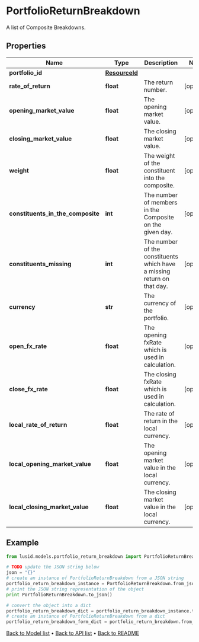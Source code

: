 # PortfolioReturnBreakdown

A list of Composite Breakdowns.

## Properties
Name | Type | Description | Notes
------------ | ------------- | ------------- | -------------
**portfolio_id** | [**ResourceId**](ResourceId.md) |  | 
**rate_of_return** | **float** | The return number. | [optional] 
**opening_market_value** | **float** | The opening market value. | [optional] 
**closing_market_value** | **float** | The closing market value. | [optional] 
**weight** | **float** | The weight of the constituent into the composite. | [optional] 
**constituents_in_the_composite** | **int** | The number of members in the Composite on the given day. | [optional] 
**constituents_missing** | **int** | The number of the constituents which have a missing return on that day. | [optional] 
**currency** | **str** | The currency of the portfolio. | [optional] 
**open_fx_rate** | **float** | The opening fxRate which is used in calculation. | [optional] 
**close_fx_rate** | **float** | The closing fxRate which is used in calculation. | [optional] 
**local_rate_of_return** | **float** | The rate of return in the local currency. | [optional] 
**local_opening_market_value** | **float** | The opening market value in the local currency. | [optional] 
**local_closing_market_value** | **float** | The closing market value in the local currency. | [optional] 

## Example

```python
from lusid.models.portfolio_return_breakdown import PortfolioReturnBreakdown

# TODO update the JSON string below
json = "{}"
# create an instance of PortfolioReturnBreakdown from a JSON string
portfolio_return_breakdown_instance = PortfolioReturnBreakdown.from_json(json)
# print the JSON string representation of the object
print PortfolioReturnBreakdown.to_json()

# convert the object into a dict
portfolio_return_breakdown_dict = portfolio_return_breakdown_instance.to_dict()
# create an instance of PortfolioReturnBreakdown from a dict
portfolio_return_breakdown_form_dict = portfolio_return_breakdown.from_dict(portfolio_return_breakdown_dict)
```
[Back to Model list](../README.md#documentation-for-models) &#8226; [Back to API list](../README.md#documentation-for-api-endpoints) &#8226; [Back to README](../README.md)


